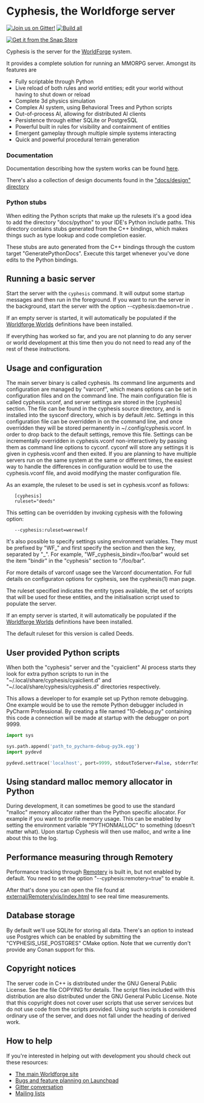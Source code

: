 # Cyphesis, the Worldforge server

[![Join us on Gitter!](https://badges.gitter.im/Worldforge.svg)](https://gitter.im/Worldforge/Lobby)
[![Build all](https://github.com/worldforge/cyphesis/actions/workflows/cmake.yml/badge.svg)](https://github.com/worldforge/cyphesis/actions/workflows/cmake.yml)

[![Get it from the Snap Store](https://snapcraft.io/static/images/badges/en/snap-store-black.svg)](https://snapcraft.io/cyphesis)

Cyphesis is the server for the [WorldForge](http://worldforge.org/ "The main Worldforge site") system.

It provides a complete solution for running an MMORPG server. Amongst its features are

* Fully scriptable through Python
* Live reload of both rules and world entities; edit your world without having to shut down or reload
* Complete 3d physics simulation
* Complex AI system, using Behavioral Trees and Python scripts
* Out-of-process AI, allowing for distributed AI clients
* Persistence through either SQLite or PostgreSQL
* Powerful built in rules for visibility and containment of entities
* Emergent gameplay through multiple simple systems interacting
* Quick and powerful procedural terrain generation

### Documentation

Documentation describing how the system works can be found [here](docs/dox/index.md).

There's also a collection of design documents found in the ["docs/design" directory](docs/design)

### Python stubs

When editing the Python scripts that make up the rulesets it's a good idea to add the directory "docs/python" to
your IDE's Python include paths. This directory contains stubs generated from the C++ bindings, which makes things such
as type lookup and code completion easier.

These stubs are auto generated from the C++ bindings through the custom target "GeneratePythonDocs".
Execute this target whenever you've done edits to the Python bindings.

## Running a basic server

Start the server with the ```cyphesis``` command. It will output some startup
messages and then run in the foreground. If you want to run the server in
the background, start the server with the option --cyphesis:daemon=true .

If an empty server is started, it will automatically be populated if the
[Worldforge Worlds](https://github.com/worldforge/worlds) definitions have
been installed.

If everything has worked so far, and you are not planning to do any
server or world development at this time then you do not need to read any
of the rest of these instructions.

## Usage and configuration

The main server binary is called cyphesis. Its command line arguments and
configuration are managed by "varconf", which means options can be set in
configuration files and on the command line. The main configuration file
is called cyphesis.vconf, and server settings are stored in the [cyphesis]
section. The file can be found in the cyphesis source directory, and is
installed into the sysconf directory, which is by default /etc. Settings
in this configuration file can be overridden in on the command line, and
once overridden they will be stored permanently in ~/.config/cyphesis.vconf.
In order to drop back to the default settings,
remove this file. Settings can be incrementally overridden in
cyphesis.vconf non-interactively by passing them as command line
options to cyconf. cyconf will store any settings it is given in
cyphesis.vconf and then exited. If you are planning to have multiple
servers run on the same system at the same or different times, the easiest
way to handle the differences in configuration would be to use the
cyphesis.vconf file, and avoid modifying the master configuration file.

As an example, the ruleset to be used is set in cyphesis.vconf as follows:

```
   [cyphesis]
   ruleset="deeds"
```

This setting can be overridden by invoking cyphesis with the following
option:

```
   --cyphesis:ruleset=werewolf
```

It's also possible to specify settings using environment variables. They must be prefixed by "WF_" and first specify the
section and then the key, separated by "_". For example, "WF_cyphesis_bindir=/foo/bar" would set the item "bindir" in
the "cyphesis" section to "/foo/bar".

For more details of varconf usage see the Varconf documentation. For full
details on configuraton options for cyphesis, see the cyphesis(1) man
page.

The ruleset specified indicates the entity types available, the set of
scripts that will be used for these entities, and the initialisation
script used to populate the server.

If an empty server is started, it will automatically be populated if the
[Worldforge Worlds](https://github.com/worldforge/worlds) definitions have
been installed.

The default ruleset for this version is called Deeds.

## User provided Python scripts

When both the "cyphesis" server and the "cyaiclient" AI process starts they look
for extra python scripts to run in the "~/.local/share/cyphesis/cyaiclient.d"
and "~/.local/share/cyphesis/cyphesis.d" directories respectively.

This allows a developer to for example set up Python remote debugging.
One example would be to use the remote Python debugger included in PyCharm
Professional. By creating a file named "10-debug.py" containing this code
a connection will be made at startup with the debugger on port 9999.

```python
import sys

sys.path.append('path_to_pycharm-debug-py3k.egg')
import pydevd

pydevd.settrace('localhost', port=9999, stdoutToServer=False, stderrToServer=False, suspend=False)
```

## Using standard malloc memory allocator in Python

During development, it can sometimes be good to use the standard "malloc" memory allocator rather than
the Python specific allocator. For example if you want to profile memory usage.
This can be enabled by setting the environment variable "PYTHONMALLOC" to something (doesn't matter what).
Upon startup Cyphesis will then use malloc, and write a line about this to the log.

## Performance measuring through Remotery

Performance tracking through [Remotery](https://github.com/Celtoys/Remotery) is built in,
but not enabled by default. You need to set the option "--cyphesis:remotery=true" to enable it.

After that's done you can open the file found at [external/Remotery/vis/index.html]() to see
real time measurements.

## Database storage

By default we'll use SQLite for storing all data. There's an option to instead use Postgres which can be enabled by
submitting the "CYPHESIS_USE_POSTGRES" CMake option. Note that we currently don't provide any Conan support for this.

## Copyright notices

The server code in C++ is distributed under the GNU General Public
License. See the file COPYING for details. The script files included with
this distribution are also distributed under the GNU General Public
License. Note that this copyright does not cover user scripts that use
server services but do not use code from the scripts provided. Using such
scripts is considered ordinary use of the server, and does not fall under
the heading of derived work.

## How to help

If you're interested in helping out with development you should check out these resources:

* [The main Worldforge site](http://worldforge.org/ "The main Worldforge site")
* [Bugs and feature planning on Launchpad](https://launchpad.net/cyphesis "Cyphesis Launchpad entry")
* [Gitter conversation](https://gitter.im/Worldforge/Lobby "Gitter conversation")
* [Mailing lists](http://mail.worldforge.org/lists/listinfo/ "Mailing lists")
